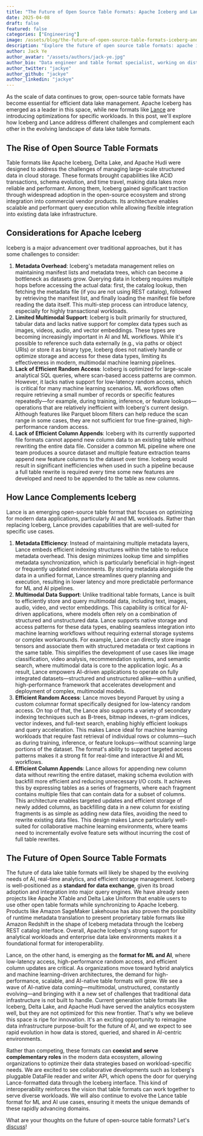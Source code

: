 ```yaml
---
title: "The Future of Open Source Table Formats: Apache Iceberg and Lance"
date: 2025-04-08
draft: false
featured: false
categories: ["Engineering"]
image: /assets/blog/the-future-of-open-source-table-formats-iceberg-and-lance/the-future-of-open-source-table-formats-iceberg-and-lance.png
description: "Explore the future of open source table formats: apache iceberg and lance with practical insights and expert guidance from the LanceDB team."
author: Jack Ye
author_avatar: "/assets/authors/jack-ye.jpg"
author_bio: "Data engineer and table format specialist, working on distributed systems and modern data lake architectures."
author_twitter: "jackye"
author_github: "jackye"
author_linkedin: "jackye"
---
```


As the scale of data continues to grow, open-source table formats have become essential for efficient data lake management. Apache Iceberg has emerged as a leader in this space, while new formats like [Lance](https://github.com/lancedb/lance) are introducing optimizations for specific workloads. In this post, we'll explore how Iceberg and Lance address different challenges and complement each other in the evolving landscape of data lake table formats.

## **The Rise of Open Source Table Formats**

Table formats like Apache Iceberg, Delta Lake, and Apache Hudi were designed to address the challenges of managing large-scale structured data in cloud storage. These formats brought capabilities like ACID transactions, schema evolution, and time travel, making data lakes more reliable and performant. Among them, Iceberg gained significant traction through widespread adoption in the open-source ecosystem and strong integration into commercial vendor products. Its architecture enables scalable and performant query execution while allowing flexible integration into existing data lake infrastructure.

## **Considerations for Apache Iceberg**

Iceberg is a major advancement over traditional approaches, but it has some challenges to consider:

1. **Metadata Overhead**: Iceberg's metadata management relies on maintaining manifest lists and metadata trees, which can become a bottleneck as datasets grow. Querying data in Iceberg requires multiple hops before accessing the actual data: first, the catalog lookup, then fetching the metadata file (if you are not using REST catalog), followed by retrieving the manifest list, and finally loading the manifest file before reading the data itself. This multi-step process can introduce latency, especially for highly transactional workloads.
2. **Limited Multimodal Support**: Iceberg is built primarily for structured, tabular data and lacks native support for complex data types such as images, videos, audio, and vector embeddings. These types are becoming increasingly important in AI and ML workflows. While it's possible to reference such data externally (e.g., via paths or object URIs) or store it as binary type, Iceberg does not natively handle or optimize storage and access for these data types, limiting its effectiveness in modern, multimodal machine learning pipelines.
3. **Lack of Efficient Random Access**: Iceberg is optimized for large-scale analytical SQL queries, where scan-based access patterns are common. However, it lacks native support for low-latency random access, which is critical for many machine learning scenarios. ML workflows often require retrieving a small number of records or specific features repeatedly—for example, during training, inference, or feature lookups—operations that are relatively inefficient with Iceberg's current design. Although features like Parquet bloom filters can help reduce the scan range in some cases, they are not sufficient for true fine-grained, high-performance random access.
4. **Lack of Efficient Column Appends**: Iceberg with its currently supported file formats cannot append new column data to an existing table without rewriting the entire data file. Consider a common ML pipeline where one team produces a source dataset and multiple feature extraction teams append new feature columns to the dataset over time. Iceberg would result in significant inefficiencies when used in such a pipeline because a full table rewrite is required every time some new features are developed and need to be appended to the table as new columns.

## **How Lance Complements Iceberg**

Lance is an emerging open-source table format that focuses on optimizing for modern data applications, particularly AI and ML workloads. Rather than replacing Iceberg, Lance provides capabilities that are well-suited for specific use cases.

1. **Metadata Efficiency**: Instead of maintaining multiple metadata layers, Lance embeds efficient indexing structures within the table to reduce metadata overhead. This design minimizes lookup time and simplifies metadata synchronization, which is particularly beneficial in high-ingest or frequently updated environments. By storing metadata alongside the data in a unified format, Lance streamlines query planning and execution, resulting in lower latency and more predictable performance for ML and AI pipelines.
2. **Multimodal Data Support**: Unlike traditional table formats, Lance is built to efficiently store and query multimodal data, including text, images, audio, video, and vector embeddings. This capability is critical for AI-driven applications, where models often rely on a combination of structured and unstructured data. Lance supports native storage and access patterns for these data types, enabling seamless integration into machine learning workflows without requiring external storage systems or complex workarounds. For example, Lance can directly store image tensors and associate them with structured metadata or text captions in the same table. This simplifies the development of use cases like image classification, video analysis, recommendation systems, and semantic search, where multimodal data is core to the application logic. As a result, Lance empowers AI-driven applications to operate on fully integrated datasets—structured and unstructured alike—within a unified, high-performance framework that accelerates development and deployment of complex, multimodal models.
3. **Efficient Random Access**: Lance moves beyond Parquet by using a custom columnar format specifically designed for low-latency random access. On top of that, the Lance also supports a variety of secondary indexing techniques such as B-trees, bitmap indexes, n-gram indices, vector indexes, and full-text search, enabling highly efficient lookups and query acceleration. This makes Lance ideal for machine learning workloads that require fast retrieval of individual rows or columns—such as during training, inference, or feature lookups—without scanning large portions of the dataset. The format's ability to support targeted access patterns makes it a strong fit for real-time and interactive AI and ML workflows.
4. **Efficient Column Appends**: Lance allows for appending new column data without rewriting the entire dataset, making schema evolution with backfill more efficient and reducing unnecessary I/O costs. It achieves this by expressing tables as a series of fragments, where each fragment contains multiple files that can contain data for a subset of columns. This architecture enables targeted updates and efficient storage of newly added columns, as backfilling data in a new column for existing fragments is as simple as adding new data files, avoiding the need to rewrite existing data files. This design makes Lance particularly well-suited for collaborative machine learning environments, where teams need to incrementally evolve feature sets without incurring the cost of full table rewrites.

## **The Future of Open Source Table Formats**

The future of data lake table formats will likely be shaped by the evolving needs of AI, real-time analytics, and efficient storage management. Iceberg is well-positioned as a **standard for data exchange**, given its broad adoption and integration into major query engines. We have already seen projects like Apache XTable and Delta Lake Uniform that enable users to use other open table formats while synchronizing to Apache Iceberg. Products like Amazon SageMaker Lakehouse has also proven the possibility of runtime metadata translation to present proprietary table formats like Amazon Redshift in the shape of Iceberg metadata through the Iceberg REST catalog interface. Overall, Apache Iceberg's strong support for analytical workloads and enterprise data lake environments makes it a foundational format for interoperability.

Lance, on the other hand, is emerging as the **format for ML and AI**, where low-latency access, high-performance random access, and efficient column updates are critical. As organizations move toward hybrid analytics and machine learning-driven architectures, the demand for high-performance, scalable, and AI-native table formats will grow. We see a wave of AI-native data coming—multimodal, unstructured, constantly evolving—and bringing with it a new set of challenges that traditional data infrastructure is not built to handle. Current generation table formats like Iceberg, Delta Lake, and Apache Hudi have served the analytics ecosystem well, but they are not optimized for this new frontier. That's why we believe this space is ripe for innovation. It's an exciting opportunity to reimagine data infrastructure purpose-built for the future of AI, and we expect to see rapid evolution in how data is stored, queried, and shared in AI-centric environments.

Rather than competing, these formats can **coexist and serve complementary roles** in the modern data ecosystem, allowing organizations to optimize their data strategies based on workload-specific needs. We are excited to see collaborative developments such as Iceberg's pluggable DataFile reader and writer API, which opens the door for querying Lance-formatted data through the Iceberg interface. This kind of interoperability reinforces the vision that table formats can work together to serve diverse workloads. We will also continue to evolve the Lance table format for ML and AI use cases, ensuring it meets the unique demands of these rapidly advancing domains.

What are your thoughts on the future of open-source table formats? Let's [discuss](https://discord.gg/RRgWXFTSCs)! 
